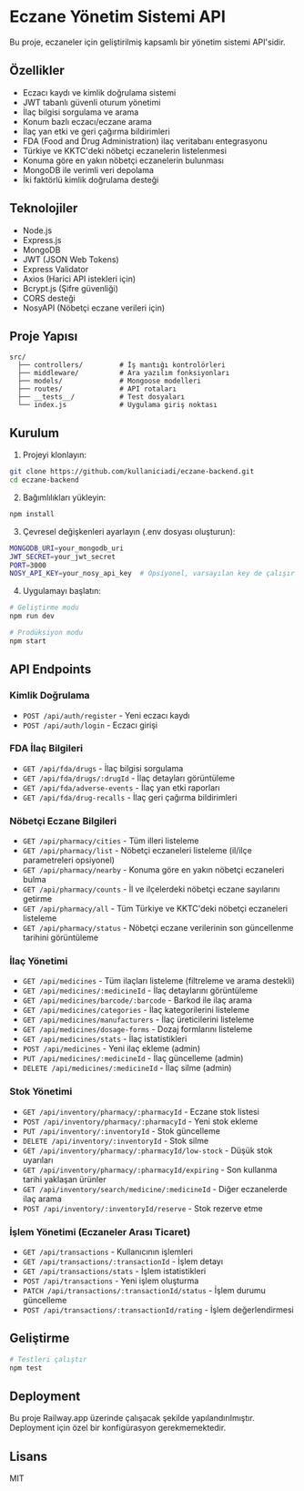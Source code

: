 # Eczane Yönetim Sistemi API

Bu proje, eczaneler için geliştirilmiş kapsamlı bir yönetim sistemi API'sidir.

## Özellikler

- Eczacı kaydı ve kimlik doğrulama sistemi
- JWT tabanlı güvenli oturum yönetimi
- İlaç bilgisi sorgulama ve arama
- Konum bazlı eczacı/eczane arama
- İlaç yan etki ve geri çağırma bildirimleri
- FDA (Food and Drug Administration) ilaç veritabanı entegrasyonu
- Türkiye ve KKTC'deki nöbetçi eczanelerin listelenmesi
- Konuma göre en yakın nöbetçi eczanelerin bulunması
- MongoDB ile verimli veri depolama
- İki faktörlü kimlik doğrulama desteği

## Teknolojiler

- Node.js
- Express.js
- MongoDB
- JWT (JSON Web Tokens)
- Express Validator
- Axios (Harici API istekleri için)
- Bcrypt.js (Şifre güvenliği)
- CORS desteği
- NosyAPI (Nöbetçi eczane verileri için)

## Proje Yapısı

```
src/
  ├── controllers/         # İş mantığı kontrolörleri
  ├── middleware/          # Ara yazılım fonksiyonları
  ├── models/              # Mongoose modelleri
  ├── routes/              # API rotaları
  ├── __tests__/           # Test dosyaları
  └── index.js             # Uygulama giriş noktası
```

## Kurulum

1. Projeyi klonlayın:
```bash
git clone https://github.com/kullaniciadi/eczane-backend.git
cd eczane-backend
```

2. Bağımlılıkları yükleyin:
```bash
npm install
```

3. Çevresel değişkenleri ayarlayın (.env dosyası oluşturun):
```bash
MONGODB_URI=your_mongodb_uri
JWT_SECRET=your_jwt_secret
PORT=3000
NOSY_API_KEY=your_nosy_api_key  # Opsiyonel, varsayılan key de çalışır
```

4. Uygulamayı başlatın:
```bash
# Geliştirme modu
npm run dev

# Prodüksiyon modu
npm start
```

## API Endpoints

### Kimlik Doğrulama
- `POST /api/auth/register` - Yeni eczacı kaydı
- `POST /api/auth/login` - Eczacı girişi

### FDA İlaç Bilgileri
- `GET /api/fda/drugs` - İlaç bilgisi sorgulama
- `GET /api/fda/drugs/:drugId` - İlaç detayları görüntüleme
- `GET /api/fda/adverse-events` - İlaç yan etki raporları
- `GET /api/fda/drug-recalls` - İlaç geri çağırma bildirimleri

### Nöbetçi Eczane Bilgileri
- `GET /api/pharmacy/cities` - Tüm illeri listeleme
- `GET /api/pharmacy/list` - Nöbetçi eczaneleri listeleme (il/ilçe parametreleri opsiyonel)
- `GET /api/pharmacy/nearby` - Konuma göre en yakın nöbetçi eczaneleri bulma
- `GET /api/pharmacy/counts` - İl ve ilçelerdeki nöbetçi eczane sayılarını getirme
- `GET /api/pharmacy/all` - Tüm Türkiye ve KKTC'deki nöbetçi eczaneleri listeleme
- `GET /api/pharmacy/status` - Nöbetçi eczane verilerinin son güncellenme tarihini görüntüleme

### İlaç Yönetimi
- `GET /api/medicines` - Tüm ilaçları listeleme (filtreleme ve arama destekli)
- `GET /api/medicines/:medicineId` - İlaç detaylarını görüntüleme
- `GET /api/medicines/barcode/:barcode` - Barkod ile ilaç arama
- `GET /api/medicines/categories` - İlaç kategorilerini listeleme
- `GET /api/medicines/manufacturers` - İlaç üreticilerini listeleme
- `GET /api/medicines/dosage-forms` - Dozaj formlarını listeleme
- `GET /api/medicines/stats` - İlaç istatistikleri
- `POST /api/medicines` - Yeni ilaç ekleme (admin)
- `PUT /api/medicines/:medicineId` - İlaç güncelleme (admin)
- `DELETE /api/medicines/:medicineId` - İlaç silme (admin)

### Stok Yönetimi
- `GET /api/inventory/pharmacy/:pharmacyId` - Eczane stok listesi
- `POST /api/inventory/pharmacy/:pharmacyId` - Yeni stok ekleme
- `PUT /api/inventory/:inventoryId` - Stok güncelleme
- `DELETE /api/inventory/:inventoryId` - Stok silme
- `GET /api/inventory/pharmacy/:pharmacyId/low-stock` - Düşük stok uyarıları
- `GET /api/inventory/pharmacy/:pharmacyId/expiring` - Son kullanma tarihi yaklaşan ürünler
- `GET /api/inventory/search/medicine/:medicineId` - Diğer eczanelerde ilaç arama
- `POST /api/inventory/:inventoryId/reserve` - Stok rezerve etme

### İşlem Yönetimi (Eczaneler Arası Ticaret)
- `GET /api/transactions` - Kullanıcının işlemleri
- `GET /api/transactions/:transactionId` - İşlem detayı
- `GET /api/transactions/stats` - İşlem istatistikleri
- `POST /api/transactions` - Yeni işlem oluşturma
- `PATCH /api/transactions/:transactionId/status` - İşlem durumu güncelleme
- `POST /api/transactions/:transactionId/rating` - İşlem değerlendirmesi

## Geliştirme

```bash
# Testleri çalıştır
npm test
```

## Deployment

Bu proje Railway.app üzerinde çalışacak şekilde yapılandırılmıştır. Deployment için özel bir konfigürasyon gerekmemektedir.

## Lisans

MIT 